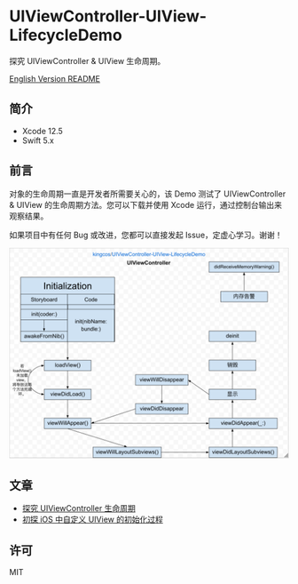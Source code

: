 # UIViewController-UIView-LifecycleDemo

探究 UIViewController & UIView 生命周期。

[English Version README](README.md)

## 简介

- Xcode 12.5
- Swift 5.x

## 前言

对象的生命周期一直是开发者所需要关心的，该 Demo 测试了 UIViewController & UIView 的生命周期方法。您可以下载并使用 Xcode 运行，通过控制台输出来观察结果。

如果项目中有任何 Bug 或改进，您都可以直接发起 Issue，定虚心学习。谢谢！

![Structure](images/uiviewcontroller-lifecycle.png)

## 文章

- [探究 UIViewController 生命周期](https://kingcos.me/posts/2017/uiviewcontroller_life_cycle/)
- [初探 iOS 中自定义 UIView 的初始化过程](http://www.jianshu.com/p/bfea8efee664)

## 许可

MIT
